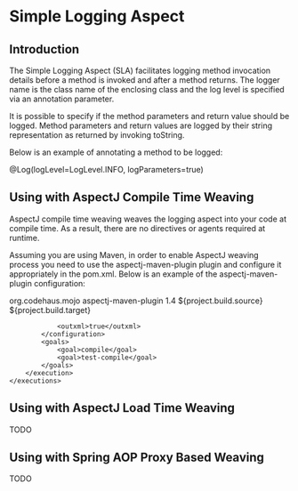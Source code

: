 Simple Logging Aspect
=====================


Introduction
------------

The Simple Logging Aspect (SLA) facilitates logging method invocation details
before a method is invoked and after a method returns.  The logger name is the
class name of the enclosing class and the log level is specified via an
annotation parameter.

It is possible to specify if the method parameters and return value should be
logged.  Method parameters and return values are logged by their string
representation as returned by invoking toString.

Below is an example of annotating a method to be logged:

@Log(logLevel=LogLevel.INFO, logParameters=true)


Using with AspectJ Compile Time Weaving
---------------------------------------

AspectJ compile time weaving weaves the logging aspect into your code at
compile time.  As a result, there are no directives or agents required at
runtime.

Assuming you are using Maven, in order to enable AspectJ weaving process you
need to use the aspectj-maven-plugin plugin and configure it appropriately in
the pom.xml. Below is an example of the aspectj-maven-plugin configuration:

<plugin>
	<groupId>org.codehaus.mojo</groupId>
	<artifactId>aspectj-maven-plugin</artifactId>
	<version>1.4</version>
	<executions>
		<execution>
			<configuration>
				<source>${project.build.source}</source>
				<target>${project.build.target}</target>

				<outxml>true</outxml>
			</configuration>
			<goals>
				<goal>compile</goal>
				<goal>test-compile</goal>
			</goals>
		</execution>
	</executions>
</plugin>


Using with AspectJ Load Time Weaving
------------------------------------

TODO


Using with Spring AOP Proxy Based Weaving
-----------------------------------------

TODO